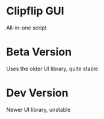 # Clipflip GUI
All-in-one script
# Beta Version
Uses the older UI library, quite stable
# Dev Version
Newer UI library, unstable
